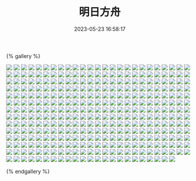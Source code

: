 ﻿---
title: 明日方舟
date: 2023-05-23 16:58:17
comments: false
---

{% gallery %}

![](https://cdn.staticaly.com/gh/1405720461/images@master/Arknights/1.webp)
![](https://cdn.staticaly.com/gh/1405720461/images@master/Arknights/2.webp)
![](https://cdn.staticaly.com/gh/1405720461/images@master/Arknights/3.webp)
![](https://cdn.staticaly.com/gh/1405720461/images@master/Arknights/4.webp)
![](https://cdn.staticaly.com/gh/1405720461/images@master/Arknights/5.webp)
![](https://cdn.staticaly.com/gh/1405720461/images@master/Arknights/6.webp)
![](https://cdn.staticaly.com/gh/1405720461/images@master/Arknights/7.webp)
![](https://cdn.staticaly.com/gh/1405720461/images@master/Arknights/8.webp)
![](https://cdn.staticaly.com/gh/1405720461/images@master/Arknights/9.webp)
![](https://cdn.staticaly.com/gh/1405720461/images@master/Arknights/10.webp)
![](https://cdn.staticaly.com/gh/1405720461/images@master/Arknights/11.webp)
![](https://cdn.staticaly.com/gh/1405720461/images@master/Arknights/12.webp)
![](https://cdn.staticaly.com/gh/1405720461/images@master/Arknights/13.webp)
![](https://cdn.staticaly.com/gh/1405720461/images@master/Arknights/14.webp)
![](https://cdn.staticaly.com/gh/1405720461/images@master/Arknights/15.webp)
![](https://cdn.staticaly.com/gh/1405720461/images@master/Arknights/16.webp)
![](https://cdn.staticaly.com/gh/1405720461/images@master/Arknights/17.webp)
![](https://cdn.staticaly.com/gh/1405720461/images@master/Arknights/18.webp)
![](https://cdn.staticaly.com/gh/1405720461/images@master/Arknights/19.webp)
![](https://cdn.staticaly.com/gh/1405720461/images@master/Arknights/20.webp)
![](https://cdn.staticaly.com/gh/1405720461/images@master/Arknights/21.webp)
![](https://cdn.staticaly.com/gh/1405720461/images@master/Arknights/22.webp)
![](https://cdn.staticaly.com/gh/1405720461/images@master/Arknights/23.webp)
![](https://cdn.staticaly.com/gh/1405720461/images@master/Arknights/24.webp)
![](https://cdn.staticaly.com/gh/1405720461/images@master/Arknights/25.webp)
![](https://cdn.staticaly.com/gh/1405720461/images@master/Arknights/26.webp)
![](https://cdn.staticaly.com/gh/1405720461/images@master/Arknights/27.webp)
![](https://cdn.staticaly.com/gh/1405720461/images@master/Arknights/28.webp)
![](https://cdn.staticaly.com/gh/1405720461/images@master/Arknights/29.webp)
![](https://cdn.staticaly.com/gh/1405720461/images@master/Arknights/30.webp)
![](https://cdn.staticaly.com/gh/1405720461/images@master/Arknights/31.webp)
![](https://cdn.staticaly.com/gh/1405720461/images@master/Arknights/32.webp)
![](https://cdn.staticaly.com/gh/1405720461/images@master/Arknights/33.webp)
![](https://cdn.staticaly.com/gh/1405720461/images@master/Arknights/34.webp)
![](https://cdn.staticaly.com/gh/1405720461/images@master/Arknights/35.webp)
![](https://cdn.staticaly.com/gh/1405720461/images@master/Arknights/36.webp)
![](https://cdn.staticaly.com/gh/1405720461/images@master/Arknights/37.webp)
![](https://cdn.staticaly.com/gh/1405720461/images@master/Arknights/38.webp)
![](https://cdn.staticaly.com/gh/1405720461/images@master/Arknights/39.webp)
![](https://cdn.staticaly.com/gh/1405720461/images@master/Arknights/40.webp)
![](https://cdn.staticaly.com/gh/1405720461/images@master/Arknights/41.webp)
![](https://cdn.staticaly.com/gh/1405720461/images@master/Arknights/42.webp)
![](https://cdn.staticaly.com/gh/1405720461/images@master/Arknights/43.webp)
![](https://cdn.staticaly.com/gh/1405720461/images@master/Arknights/44.webp)
![](https://cdn.staticaly.com/gh/1405720461/images@master/Arknights/45.webp)
![](https://cdn.staticaly.com/gh/1405720461/images@master/Arknights/46.webp)
![](https://cdn.staticaly.com/gh/1405720461/images@master/Arknights/47.webp)
![](https://cdn.staticaly.com/gh/1405720461/images@master/Arknights/48.webp)
![](https://cdn.staticaly.com/gh/1405720461/images@master/Arknights/49.webp)
![](https://cdn.staticaly.com/gh/1405720461/images@master/Arknights/50.webp)
![](https://cdn.staticaly.com/gh/1405720461/images@master/Arknights/51.webp)
![](https://cdn.staticaly.com/gh/1405720461/images@master/Arknights/52.webp)
![](https://cdn.staticaly.com/gh/1405720461/images@master/Arknights/53.webp)
![](https://cdn.staticaly.com/gh/1405720461/images@master/Arknights/54.webp)
![](https://cdn.staticaly.com/gh/1405720461/images@master/Arknights/55.webp)
![](https://cdn.staticaly.com/gh/1405720461/images@master/Arknights/56.webp)
![](https://cdn.staticaly.com/gh/1405720461/images@master/Arknights/57.webp)
![](https://cdn.staticaly.com/gh/1405720461/images@master/Arknights/58.webp)
![](https://cdn.staticaly.com/gh/1405720461/images@master/Arknights/59.webp)
![](https://cdn.staticaly.com/gh/1405720461/images@master/Arknights/60.webp)
![](https://cdn.staticaly.com/gh/1405720461/images@master/Arknights/61.webp)
![](https://cdn.staticaly.com/gh/1405720461/images@master/Arknights/62.webp)
![](https://cdn.staticaly.com/gh/1405720461/images@master/Arknights/63.webp)
![](https://cdn.staticaly.com/gh/1405720461/images@master/Arknights/64.webp)
![](https://cdn.staticaly.com/gh/1405720461/images@master/Arknights/65.webp)
![](https://cdn.staticaly.com/gh/1405720461/images@master/Arknights/66.webp)
![](https://cdn.staticaly.com/gh/1405720461/images@master/Arknights/67.webp)
![](https://cdn.staticaly.com/gh/1405720461/images@master/Arknights/68.webp)
![](https://cdn.staticaly.com/gh/1405720461/images@master/Arknights/69.webp)
![](https://cdn.staticaly.com/gh/1405720461/images@master/Arknights/70.webp)
![](https://cdn.staticaly.com/gh/1405720461/images@master/Arknights/71.webp)
![](https://cdn.staticaly.com/gh/1405720461/images@master/Arknights/72.webp)
![](https://cdn.staticaly.com/gh/1405720461/images@master/Arknights/73.webp)
![](https://cdn.staticaly.com/gh/1405720461/images@master/Arknights/74.webp)
![](https://cdn.staticaly.com/gh/1405720461/images@master/Arknights/75.webp)
![](https://cdn.staticaly.com/gh/1405720461/images@master/Arknights/76.webp)
![](https://cdn.staticaly.com/gh/1405720461/images@master/Arknights/77.webp)
![](https://cdn.staticaly.com/gh/1405720461/images@master/Arknights/78.webp)
![](https://cdn.staticaly.com/gh/1405720461/images@master/Arknights/79.webp)
![](https://cdn.staticaly.com/gh/1405720461/images@master/Arknights/80.webp)
![](https://cdn.staticaly.com/gh/1405720461/images@master/Arknights/81.webp)
![](https://cdn.staticaly.com/gh/1405720461/images@master/Arknights/82.webp)
![](https://cdn.staticaly.com/gh/1405720461/images@master/Arknights/83.webp)
![](https://cdn.staticaly.com/gh/1405720461/images@master/Arknights/84.webp)
![](https://cdn.staticaly.com/gh/1405720461/images@master/Arknights/85.webp)
![](https://cdn.staticaly.com/gh/1405720461/images@master/Arknights/86.webp)
![](https://cdn.staticaly.com/gh/1405720461/images@master/Arknights/87.webp)
![](https://cdn.staticaly.com/gh/1405720461/images@master/Arknights/88.webp)
![](https://cdn.staticaly.com/gh/1405720461/images@master/Arknights/89.webp)
![](https://cdn.staticaly.com/gh/1405720461/images@master/Arknights/90.webp)
![](https://cdn.staticaly.com/gh/1405720461/images@master/Arknights/91.webp)
![](https://cdn.staticaly.com/gh/1405720461/images@master/Arknights/92.webp)
![](https://cdn.staticaly.com/gh/1405720461/images@master/Arknights/93.webp)
![](https://cdn.staticaly.com/gh/1405720461/images@master/Arknights/94.webp)
![](https://cdn.staticaly.com/gh/1405720461/images@master/Arknights/95.webp)
![](https://cdn.staticaly.com/gh/1405720461/images@master/Arknights/96.webp)
![](https://cdn.staticaly.com/gh/1405720461/images@master/Arknights/97.webp)
![](https://cdn.staticaly.com/gh/1405720461/images@master/Arknights/98.webp)
![](https://cdn.staticaly.com/gh/1405720461/images@master/Arknights/99.webp)
![](https://cdn.staticaly.com/gh/1405720461/images@master/Arknights/100.webp)
![](https://cdn.staticaly.com/gh/1405720461/images@master/Arknights/101.webp)
![](https://cdn.staticaly.com/gh/1405720461/images@master/Arknights/102.webp)
![](https://cdn.staticaly.com/gh/1405720461/images@master/Arknights/103.webp)
![](https://cdn.staticaly.com/gh/1405720461/images@master/Arknights/104.webp)
![](https://cdn.staticaly.com/gh/1405720461/images@master/Arknights/105.webp)
![](https://cdn.staticaly.com/gh/1405720461/images@master/Arknights/106.webp)
![](https://cdn.staticaly.com/gh/1405720461/images@master/Arknights/107.webp)
![](https://cdn.staticaly.com/gh/1405720461/images@master/Arknights/108.webp)
![](https://cdn.staticaly.com/gh/1405720461/images@master/Arknights/109.webp)
![](https://cdn.staticaly.com/gh/1405720461/images@master/Arknights/110.webp)
![](https://cdn.staticaly.com/gh/1405720461/images@master/Arknights/111.webp)
![](https://cdn.staticaly.com/gh/1405720461/images@master/Arknights/112.webp)
![](https://cdn.staticaly.com/gh/1405720461/images@master/Arknights/113.webp)
![](https://cdn.staticaly.com/gh/1405720461/images@master/Arknights/114.webp)
![](https://cdn.staticaly.com/gh/1405720461/images@master/Arknights/115.webp)
![](https://cdn.staticaly.com/gh/1405720461/images@master/Arknights/116.webp)
![](https://cdn.staticaly.com/gh/1405720461/images@master/Arknights/117.webp)
![](https://cdn.staticaly.com/gh/1405720461/images@master/Arknights/118.webp)
![](https://cdn.staticaly.com/gh/1405720461/images@master/Arknights/119.webp)
![](https://cdn.staticaly.com/gh/1405720461/images@master/Arknights/120.webp)
![](https://cdn.staticaly.com/gh/1405720461/images@master/Arknights/121.webp)
![](https://cdn.staticaly.com/gh/1405720461/images@master/Arknights/122.webp)
![](https://cdn.staticaly.com/gh/1405720461/images@master/Arknights/123.webp)
![](https://cdn.staticaly.com/gh/1405720461/images@master/Arknights/124.webp)
![](https://cdn.staticaly.com/gh/1405720461/images@master/Arknights/125.webp)
![](https://cdn.staticaly.com/gh/1405720461/images@master/Arknights/126.webp)
![](https://cdn.staticaly.com/gh/1405720461/images@master/Arknights/127.webp)
![](https://cdn.staticaly.com/gh/1405720461/images@master/Arknights/128.webp)
![](https://cdn.staticaly.com/gh/1405720461/images@master/Arknights/129.webp)
![](https://cdn.staticaly.com/gh/1405720461/images@master/Arknights/130.webp)
![](https://cdn.staticaly.com/gh/1405720461/images@master/Arknights/131.webp)
![](https://cdn.staticaly.com/gh/1405720461/images@master/Arknights/132.webp)
![](https://cdn.staticaly.com/gh/1405720461/images@master/Arknights/133.webp)
![](https://cdn.staticaly.com/gh/1405720461/images@master/Arknights/134.webp)
![](https://cdn.staticaly.com/gh/1405720461/images@master/Arknights/135.webp)
![](https://cdn.staticaly.com/gh/1405720461/images@master/Arknights/136.webp)
![](https://cdn.staticaly.com/gh/1405720461/images@master/Arknights/137.webp)
![](https://cdn.staticaly.com/gh/1405720461/images@master/Arknights/138.webp)
![](https://cdn.staticaly.com/gh/1405720461/images@master/Arknights/139.webp)
![](https://cdn.staticaly.com/gh/1405720461/images@master/Arknights/140.webp)
![](https://cdn.staticaly.com/gh/1405720461/images@master/Arknights/141.webp)
![](https://cdn.staticaly.com/gh/1405720461/images@master/Arknights/142.webp)
![](https://cdn.staticaly.com/gh/1405720461/images@master/Arknights/143.webp)
![](https://cdn.staticaly.com/gh/1405720461/images@master/Arknights/144.webp)
![](https://cdn.staticaly.com/gh/1405720461/images@master/Arknights/145.webp)
![](https://cdn.staticaly.com/gh/1405720461/images@master/Arknights/146.webp)
![](https://cdn.staticaly.com/gh/1405720461/images@master/Arknights/147.webp)
![](https://cdn.staticaly.com/gh/1405720461/images@master/Arknights/148.webp)
![](https://cdn.staticaly.com/gh/1405720461/images@master/Arknights/149.webp)
![](https://cdn.staticaly.com/gh/1405720461/images@master/Arknights/150.webp)
![](https://cdn.staticaly.com/gh/1405720461/images@master/Arknights/151.webp)
![](https://cdn.staticaly.com/gh/1405720461/images@master/Arknights/152.webp)
![](https://cdn.staticaly.com/gh/1405720461/images@master/Arknights/153.webp)
![](https://cdn.staticaly.com/gh/1405720461/images@master/Arknights/154.webp)
![](https://cdn.staticaly.com/gh/1405720461/images@master/Arknights/155.webp)
![](https://cdn.staticaly.com/gh/1405720461/images@master/Arknights/156.webp)
![](https://cdn.staticaly.com/gh/1405720461/images@master/Arknights/157.webp)
![](https://cdn.staticaly.com/gh/1405720461/images@master/Arknights/158.webp)
![](https://cdn.staticaly.com/gh/1405720461/images@master/Arknights/159.webp)
![](https://cdn.staticaly.com/gh/1405720461/images@master/Arknights/160.webp)
![](https://cdn.staticaly.com/gh/1405720461/images@master/Arknights/161.webp)
![](https://cdn.staticaly.com/gh/1405720461/images@master/Arknights/162.webp)
![](https://cdn.staticaly.com/gh/1405720461/images@master/Arknights/163.webp)
![](https://cdn.staticaly.com/gh/1405720461/images@master/Arknights/164.webp)
![](https://cdn.staticaly.com/gh/1405720461/images@master/Arknights/165.webp)
![](https://cdn.staticaly.com/gh/1405720461/images@master/Arknights/166.webp)
![](https://cdn.staticaly.com/gh/1405720461/images@master/Arknights/167.webp)
![](https://cdn.staticaly.com/gh/1405720461/images@master/Arknights/168.webp)
![](https://cdn.staticaly.com/gh/1405720461/images@master/Arknights/169.webp)
![](https://cdn.staticaly.com/gh/1405720461/images@master/Arknights/170.webp)
![](https://cdn.staticaly.com/gh/1405720461/images@master/Arknights/171.webp)
![](https://cdn.staticaly.com/gh/1405720461/images@master/Arknights/172.webp)
![](https://cdn.staticaly.com/gh/1405720461/images@master/Arknights/173.webp)
![](https://cdn.staticaly.com/gh/1405720461/images@master/Arknights/174.webp)
![](https://cdn.staticaly.com/gh/1405720461/images@master/Arknights/175.webp)
![](https://cdn.staticaly.com/gh/1405720461/images@master/Arknights/176.webp)
![](https://cdn.staticaly.com/gh/1405720461/images@master/Arknights/177.webp)
![](https://cdn.staticaly.com/gh/1405720461/images@master/Arknights/178.webp)
![](https://cdn.staticaly.com/gh/1405720461/images@master/Arknights/179.webp)
![](https://cdn.staticaly.com/gh/1405720461/images@master/Arknights/180.webp)
![](https://cdn.staticaly.com/gh/1405720461/images@master/Arknights/181.webp)
![](https://cdn.staticaly.com/gh/1405720461/images@master/Arknights/182.webp)
![](https://cdn.staticaly.com/gh/1405720461/images@master/Arknights/183.webp)
![](https://cdn.staticaly.com/gh/1405720461/images@master/Arknights/184.webp)
![](https://cdn.staticaly.com/gh/1405720461/images@master/Arknights/185.webp)
![](https://cdn.staticaly.com/gh/1405720461/images@master/Arknights/186.webp)
![](https://cdn.staticaly.com/gh/1405720461/images@master/Arknights/187.webp)
![](https://cdn.staticaly.com/gh/1405720461/images@master/Arknights/188.webp)
![](https://cdn.staticaly.com/gh/1405720461/images@master/Arknights/189.webp)
![](https://cdn.staticaly.com/gh/1405720461/images@master/Arknights/190.webp)
![](https://cdn.staticaly.com/gh/1405720461/images@master/Arknights/191.webp)
![](https://cdn.staticaly.com/gh/1405720461/images@master/Arknights/192.webp)
![](https://cdn.staticaly.com/gh/1405720461/images@master/Arknights/193.webp)
![](https://cdn.staticaly.com/gh/1405720461/images@master/Arknights/194.webp)
![](https://cdn.staticaly.com/gh/1405720461/images@master/Arknights/195.webp)
![](https://cdn.staticaly.com/gh/1405720461/images@master/Arknights/196.webp)
![](https://cdn.staticaly.com/gh/1405720461/images@master/Arknights/197.webp)
![](https://cdn.staticaly.com/gh/1405720461/images@master/Arknights/198.webp)
![](https://cdn.staticaly.com/gh/1405720461/images@master/Arknights/199.webp)
![](https://cdn.staticaly.com/gh/1405720461/images@master/Arknights/200.webp)
![](https://cdn.staticaly.com/gh/1405720461/images@master/Arknights/201.webp)
![](https://cdn.staticaly.com/gh/1405720461/images@master/Arknights/202.webp)
![](https://cdn.staticaly.com/gh/1405720461/images@master/Arknights/203.webp)
![](https://cdn.staticaly.com/gh/1405720461/images@master/Arknights/204.webp)
![](https://cdn.staticaly.com/gh/1405720461/images@master/Arknights/205.webp)
![](https://cdn.staticaly.com/gh/1405720461/images@master/Arknights/206.webp)
![](https://cdn.staticaly.com/gh/1405720461/images@master/Arknights/207.webp)
![](https://cdn.staticaly.com/gh/1405720461/images@master/Arknights/208.webp)
![](https://cdn.staticaly.com/gh/1405720461/images@master/Arknights/209.webp)
![](https://cdn.staticaly.com/gh/1405720461/images@master/Arknights/210.webp)
![](https://cdn.staticaly.com/gh/1405720461/images@master/Arknights/211.webp)
![](https://cdn.staticaly.com/gh/1405720461/images@master/Arknights/212.webp)
![](https://cdn.staticaly.com/gh/1405720461/images@master/Arknights/213.webp)
![](https://cdn.staticaly.com/gh/1405720461/images@master/Arknights/214.webp)
![](https://cdn.staticaly.com/gh/1405720461/images@master/Arknights/215.webp)
![](https://cdn.staticaly.com/gh/1405720461/images@master/Arknights/216.webp)
![](https://cdn.staticaly.com/gh/1405720461/images@master/Arknights/217.webp)
![](https://cdn.staticaly.com/gh/1405720461/images@master/Arknights/218.webp)
![](https://cdn.staticaly.com/gh/1405720461/images@master/Arknights/219.webp)
![](https://cdn.staticaly.com/gh/1405720461/images@master/Arknights/220.webp)
![](https://cdn.staticaly.com/gh/1405720461/images@master/Arknights/221.webp)
![](https://cdn.staticaly.com/gh/1405720461/images@master/Arknights/222.webp)
![](https://cdn.staticaly.com/gh/1405720461/images@master/Arknights/223.webp)
![](https://cdn.staticaly.com/gh/1405720461/images@master/Arknights/224.webp)
![](https://cdn.staticaly.com/gh/1405720461/images@master/Arknights/225.webp)
![](https://cdn.staticaly.com/gh/1405720461/images@master/Arknights/226.webp)
![](https://cdn.staticaly.com/gh/1405720461/images@master/Arknights/227.webp)
![](https://cdn.staticaly.com/gh/1405720461/images@master/Arknights/228.webp)
![](https://cdn.staticaly.com/gh/1405720461/images@master/Arknights/229.webp)
![](https://cdn.staticaly.com/gh/1405720461/images@master/Arknights/230.webp)
![](https://cdn.staticaly.com/gh/1405720461/images@master/Arknights/231.webp)
![](https://cdn.staticaly.com/gh/1405720461/images@master/Arknights/232.webp)
![](https://cdn.staticaly.com/gh/1405720461/images@master/Arknights/233.webp)
![](https://cdn.staticaly.com/gh/1405720461/images@master/Arknights/234.webp)
![](https://cdn.staticaly.com/gh/1405720461/images@master/Arknights/235.webp)
![](https://cdn.staticaly.com/gh/1405720461/images@master/Arknights/236.webp)
![](https://cdn.staticaly.com/gh/1405720461/images@master/Arknights/237.webp)
![](https://cdn.staticaly.com/gh/1405720461/images@master/Arknights/238.webp)
![](https://cdn.staticaly.com/gh/1405720461/images@master/Arknights/239.webp)
![](https://cdn.staticaly.com/gh/1405720461/images@master/Arknights/240.webp)
![](https://cdn.staticaly.com/gh/1405720461/images@master/Arknights/241.webp)
![](https://cdn.staticaly.com/gh/1405720461/images@master/Arknights/242.webp)
![](https://cdn.staticaly.com/gh/1405720461/images@master/Arknights/243.webp)
![](https://cdn.staticaly.com/gh/1405720461/images@master/Arknights/244.webp)
![](https://cdn.staticaly.com/gh/1405720461/images@master/Arknights/245.webp)
![](https://cdn.staticaly.com/gh/1405720461/images@master/Arknights/246.webp)
![](https://cdn.staticaly.com/gh/1405720461/images@master/Arknights/247.webp)
![](https://cdn.staticaly.com/gh/1405720461/images@master/Arknights/248.webp)
![](https://cdn.staticaly.com/gh/1405720461/images@master/Arknights/249.webp)
![](https://cdn.staticaly.com/gh/1405720461/images@master/Arknights/250.webp)
![](https://cdn.staticaly.com/gh/1405720461/images@master/Arknights/251.webp)
![](https://cdn.staticaly.com/gh/1405720461/images@master/Arknights/252.webp)
![](https://cdn.staticaly.com/gh/1405720461/images@master/Arknights/253.webp)
![](https://cdn.staticaly.com/gh/1405720461/images@master/Arknights/254.webp)
![](https://cdn.staticaly.com/gh/1405720461/images@master/Arknights/255.webp)
![](https://cdn.staticaly.com/gh/1405720461/images@master/Arknights/256.webp)
![](https://cdn.staticaly.com/gh/1405720461/images@master/Arknights/257.webp)
![](https://cdn.staticaly.com/gh/1405720461/images@master/Arknights/258.webp)
![](https://cdn.staticaly.com/gh/1405720461/images@master/Arknights/259.webp)
![](https://cdn.staticaly.com/gh/1405720461/images@master/Arknights/260.webp)
![](https://cdn.staticaly.com/gh/1405720461/images@master/Arknights/261.webp)
![](https://cdn.staticaly.com/gh/1405720461/images@master/Arknights/262.webp)
![](https://cdn.staticaly.com/gh/1405720461/images@master/Arknights/263.webp)
![](https://cdn.staticaly.com/gh/1405720461/images@master/Arknights/264.webp)
![](https://cdn.staticaly.com/gh/1405720461/images@master/Arknights/265.webp)
![](https://cdn.staticaly.com/gh/1405720461/images@master/Arknights/266.webp)
![](https://cdn.staticaly.com/gh/1405720461/images@master/Arknights/267.webp)
![](https://cdn.staticaly.com/gh/1405720461/images@master/Arknights/268.webp)
![](https://cdn.staticaly.com/gh/1405720461/images@master/Arknights/269.webp)
![](https://cdn.staticaly.com/gh/1405720461/images@master/Arknights/270.webp)
![](https://cdn.staticaly.com/gh/1405720461/images@master/Arknights/271.webp)
![](https://cdn.staticaly.com/gh/1405720461/images@master/Arknights/272.webp)
![](https://cdn.staticaly.com/gh/1405720461/images@master/Arknights/273.webp)
![](https://cdn.staticaly.com/gh/1405720461/images@master/Arknights/274.webp)
![](https://cdn.staticaly.com/gh/1405720461/images@master/Arknights/275.webp)
![](https://cdn.staticaly.com/gh/1405720461/images@master/Arknights/276.webp)
![](https://cdn.staticaly.com/gh/1405720461/images@master/Arknights/277.webp)
![](https://cdn.staticaly.com/gh/1405720461/images@master/Arknights/278.webp)
![](https://cdn.staticaly.com/gh/1405720461/images@master/Arknights/279.webp)
![](https://cdn.staticaly.com/gh/1405720461/images@master/Arknights/280.webp)
![](https://cdn.staticaly.com/gh/1405720461/images@master/Arknights/281.webp)
![](https://cdn.staticaly.com/gh/1405720461/images@master/Arknights/282.webp)
![](https://cdn.staticaly.com/gh/1405720461/images@master/Arknights/283.webp)
![](https://cdn.staticaly.com/gh/1405720461/images@master/Arknights/284.webp)
![](https://cdn.staticaly.com/gh/1405720461/images@master/Arknights/285.webp)
![](https://cdn.staticaly.com/gh/1405720461/images@master/Arknights/286.webp)
![](https://cdn.staticaly.com/gh/1405720461/images@master/Arknights/287.webp)
![](https://cdn.staticaly.com/gh/1405720461/images@master/Arknights/288.webp)
![](https://cdn.staticaly.com/gh/1405720461/images@master/Arknights/289.webp)
![](https://cdn.staticaly.com/gh/1405720461/images@master/Arknights/290.webp)
![](https://cdn.staticaly.com/gh/1405720461/images@master/Arknights/291.webp)
![](https://cdn.staticaly.com/gh/1405720461/images@master/Arknights/292.webp)
![](https://cdn.staticaly.com/gh/1405720461/images@master/Arknights/293.webp)
![](https://cdn.staticaly.com/gh/1405720461/images@master/Arknights/294.webp)
![](https://cdn.staticaly.com/gh/1405720461/images@master/Arknights/295.webp)
![](https://cdn.staticaly.com/gh/1405720461/images@master/Arknights/296.webp)
![](https://cdn.staticaly.com/gh/1405720461/images@master/Arknights/297.webp)
![](https://cdn.staticaly.com/gh/1405720461/images@master/Arknights/298.webp)
![](https://cdn.staticaly.com/gh/1405720461/images@master/Arknights/299.webp)
![](https://cdn.staticaly.com/gh/1405720461/images@master/Arknights/300.webp)
![](https://cdn.staticaly.com/gh/1405720461/images@master/Arknights/301.webp)
![](https://cdn.staticaly.com/gh/1405720461/images@master/Arknights/302.webp)
![](https://cdn.staticaly.com/gh/1405720461/images@master/Arknights/303.webp)
![](https://cdn.staticaly.com/gh/1405720461/images@master/Arknights/304.webp)
![](https://cdn.staticaly.com/gh/1405720461/images@master/Arknights/305.webp)
![](https://cdn.staticaly.com/gh/1405720461/images@master/Arknights/306.webp)
![](https://cdn.staticaly.com/gh/1405720461/images@master/Arknights/307.webp)
![](https://cdn.staticaly.com/gh/1405720461/images@master/Arknights/308.webp)
![](https://cdn.staticaly.com/gh/1405720461/images@master/Arknights/309.webp)
![](https://cdn.staticaly.com/gh/1405720461/images@master/Arknights/310.webp)
![](https://cdn.staticaly.com/gh/1405720461/images@master/Arknights/311.webp)
![](https://cdn.staticaly.com/gh/1405720461/images@master/Arknights/312.webp)
![](https://cdn.staticaly.com/gh/1405720461/images@master/Arknights/313.webp)
![](https://cdn.staticaly.com/gh/1405720461/images@master/Arknights/314.webp)
![](https://cdn.staticaly.com/gh/1405720461/images@master/Arknights/315.webp)
![](https://cdn.staticaly.com/gh/1405720461/images@master/Arknights/316.webp)
![](https://cdn.staticaly.com/gh/1405720461/images@master/Arknights/317.webp)
![](https://cdn.staticaly.com/gh/1405720461/images@master/Arknights/318.webp)
![](https://cdn.staticaly.com/gh/1405720461/images@master/Arknights/319.webp)
![](https://cdn.staticaly.com/gh/1405720461/images@master/Arknights/320.webp)
![](https://cdn.staticaly.com/gh/1405720461/images@master/Arknights/321.webp)
![](https://cdn.staticaly.com/gh/1405720461/images@master/Arknights/322.webp)
![](https://cdn.staticaly.com/gh/1405720461/images@master/Arknights/323.webp)
![](https://cdn.staticaly.com/gh/1405720461/images@master/Arknights/324.webp)
![](https://cdn.staticaly.com/gh/1405720461/images@master/Arknights/325.webp)
![](https://cdn.staticaly.com/gh/1405720461/images@master/Arknights/326.webp)
![](https://cdn.staticaly.com/gh/1405720461/images@master/Arknights/327.webp)
![](https://cdn.staticaly.com/gh/1405720461/images@master/Arknights/328.webp)
![](https://cdn.staticaly.com/gh/1405720461/images@master/Arknights/329.webp)
![](https://cdn.staticaly.com/gh/1405720461/images@master/Arknights/330.webp)
![](https://cdn.staticaly.com/gh/1405720461/images@master/Arknights/331.webp)
![](https://cdn.staticaly.com/gh/1405720461/images@master/Arknights/332.webp)
![](https://cdn.staticaly.com/gh/1405720461/images@master/Arknights/333.webp)
![](https://cdn.staticaly.com/gh/1405720461/images@master/Arknights/334.webp)
![](https://cdn.staticaly.com/gh/1405720461/images@master/Arknights/335.webp)
![](https://cdn.staticaly.com/gh/1405720461/images@master/Arknights/336.webp)
![](https://cdn.staticaly.com/gh/1405720461/images@master/Arknights/337.webp)
![](https://cdn.staticaly.com/gh/1405720461/images@master/Arknights/338.webp)
![](https://cdn.staticaly.com/gh/1405720461/images@master/Arknights/339.webp)
![](https://cdn.staticaly.com/gh/1405720461/images@master/Arknights/340.webp)
![](https://cdn.staticaly.com/gh/1405720461/images@master/Arknights/341.webp)
![](https://cdn.staticaly.com/gh/1405720461/images@master/Arknights/342.webp)
![](https://cdn.staticaly.com/gh/1405720461/images@master/Arknights/343.webp)
![](https://cdn.staticaly.com/gh/1405720461/images@master/Arknights/344.webp)
![](https://cdn.staticaly.com/gh/1405720461/images@master/Arknights/345.webp)
![](https://cdn.staticaly.com/gh/1405720461/images@master/Arknights/346.webp)
![](https://cdn.staticaly.com/gh/1405720461/images@master/Arknights/347.webp)
![](https://cdn.staticaly.com/gh/1405720461/images@master/Arknights/348.webp)

{% endgallery %}
